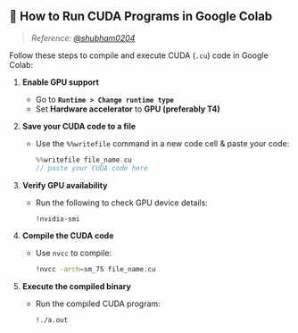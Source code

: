 ## 🚀 How to Run CUDA Programs in Google Colab

> _Reference: [@shubham0204](https://github.com/shubham0204/PICT_Coursework/blob/lp-5/04_CUDA/CUDA_Compile_Commands.ipynb)_

Follow these steps to compile and execute CUDA (`.cu`) code in Google Colab:

1. **Enable GPU support**
   - Go to **`Runtime > Change runtime type`**
   - Set **Hardware accelerator** to **GPU (preferably T4)**

2. **Save your CUDA code to a file**
   - Use the `%%writefile` command in a new code cell & paste your code:
     ```cpp
     %%writefile file_name.cu
     // paste your CUDA code here
     ```

3. **Verify GPU availability**
   - Run the following to check GPU device details:
     ```bash
     !nvidia-smi
     ```

4. **Compile the CUDA code**
   - Use `nvcc` to compile:
     ```bash
     !nvcc -arch=sm_75 file_name.cu
     ```

5. **Execute the compiled binary**
   - Run the compiled CUDA program:
     ```bash
     !./a.out
     ```
